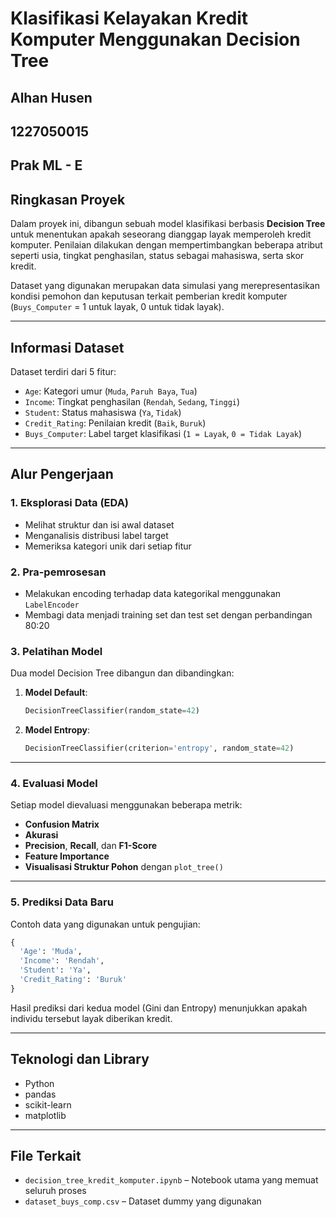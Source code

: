 
# Klasifikasi Kelayakan Kredit Komputer Menggunakan Decision Tree

## Alhan Husen
## 1227050015
## Prak ML - E 

## Ringkasan Proyek
Dalam proyek ini, dibangun sebuah model klasifikasi berbasis **Decision Tree** untuk menentukan apakah seseorang dianggap layak memperoleh kredit komputer. Penilaian dilakukan dengan mempertimbangkan beberapa atribut seperti usia, tingkat penghasilan, status sebagai mahasiswa, serta skor kredit.

Dataset yang digunakan merupakan data simulasi yang merepresentasikan kondisi pemohon dan keputusan terkait pemberian kredit komputer (`Buys_Computer` = 1 untuk layak, 0 untuk tidak layak).

---

## Informasi Dataset
Dataset terdiri dari 5 fitur:
- `Age`: Kategori umur (`Muda`, `Paruh Baya`, `Tua`)
- `Income`: Tingkat penghasilan (`Rendah`, `Sedang`, `Tinggi`)
- `Student`: Status mahasiswa (`Ya`, `Tidak`)
- `Credit_Rating`: Penilaian kredit (`Baik`, `Buruk`)
- `Buys_Computer`: Label target klasifikasi (`1 = Layak`, `0 = Tidak Layak`)

---

## Alur Pengerjaan

### 1. **Eksplorasi Data (EDA)**
- Melihat struktur dan isi awal dataset
- Menganalisis distribusi label target
- Memeriksa kategori unik dari setiap fitur

### 2. **Pra-pemrosesan**
- Melakukan encoding terhadap data kategorikal menggunakan `LabelEncoder`
- Membagi data menjadi training set dan test set dengan perbandingan 80:20

### 3. **Pelatihan Model**
Dua model Decision Tree dibangun dan dibandingkan:
1. **Model Default**:
   ```python
   DecisionTreeClassifier(random_state=42)
   ```

2. **Model Entropy**:
   ```python
   DecisionTreeClassifier(criterion='entropy', random_state=42)
   ```

---

### 4. **Evaluasi Model**
Setiap model dievaluasi menggunakan beberapa metrik:
- **Confusion Matrix**
- **Akurasi**
- **Precision**, **Recall**, dan **F1-Score**
- **Feature Importance**
- **Visualisasi Struktur Pohon** dengan `plot_tree()`

---

### 5. **Prediksi Data Baru**
Contoh data yang digunakan untuk pengujian:

```python
{
  'Age': 'Muda',
  'Income': 'Rendah',
  'Student': 'Ya',
  'Credit_Rating': 'Buruk'
}
```

Hasil prediksi dari kedua model (Gini dan Entropy) menunjukkan apakah individu tersebut layak diberikan kredit.

---

## Teknologi dan Library
- Python
- pandas
- scikit-learn
- matplotlib

---

## File Terkait
- `decision_tree_kredit_komputer.ipynb` – Notebook utama yang memuat seluruh proses
- `dataset_buys_comp.csv` – Dataset dummy yang digunakan
